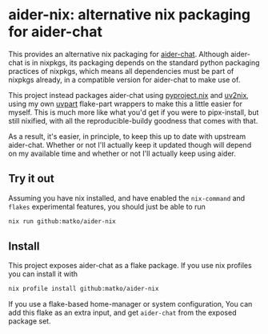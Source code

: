 # aider-nix: alternative nix packaging for aider-chat
This provides an alternative nix packaging for [aider-chat](https://aider.chat/). Although aider-chat is in nixpkgs, its packaging depends on the standard python packaging practices of nixpkgs, which means all dependencies must be part of nixpkgs already, in a compatible version for aider-chat to make use of.

This project instead packages aider-chat using [pyproject.nix](https://github.com/pyproject-nix/pyproject.nix) and [uv2nix](https://github.com/pyproject-nix/uv2nix), using my own [uvpart](https://github.com/matko/uvpart) flake-part wrappers to make this a little easier for myself. This is much more like what you'd get if you were to pipx-install, but still nixified, with all the reproducible-buildy goodness that comes with that.

As a result, it's easier, in principle, to keep this up to date with upstream aider-chat. Whether or not I'll actually keep it updated though will depend on my available time and whether or not I'll actually keep using aider.

## Try it out
Assuming you have nix installed, and have enabled the `nix-command` and `flakes` experimental features, you should just be able to run
```bash
nix run github:matko/aider-nix
```

## Install
This project exposes aider-chat as a flake package. If you use nix profiles you can install it with
```bash
nix profile install github:matko/aider-nix
```

If you use a flake-based home-manager or system configuration, You can add this flake as an extra input, and get `aider-chat` from the exposed package set.
